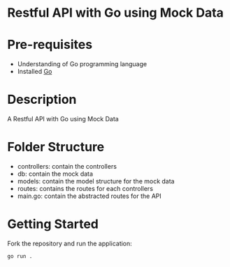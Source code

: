 # Restful API with Go using Mock Data

# Pre-requisites
- Understanding of Go programming language
- Installed [Go](https://go.dev/dl/)

# Description
A Restful API with Go using Mock Data

# Folder Structure
- controllers:  contain the controllers
- db: contain the mock data
- models: contain the model structure for the mock data
- routes: contains the routes for each controllers
- main.go: contain the abstracted routes for the API

# Getting Started
Fork the repository and run the application:
```
go run .
```
